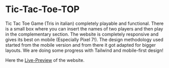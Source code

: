 # Tic-Tac-Toe-TOP

Tic Tac Toe Game (Tris in italian) completely playable and functional.
There is a small box where you can insert the names of two players and then play in the complementary section.
The website is completely responsive and gives its best on mobile (Especially Pixel 7!).
The design methodology used started from the mobile version and from there it got adapted for bigger layouts. 
We are doing some progress with Tailwind and mobile-first design!

Here the [Live-Preview](https://simonemorella.github.io/Tic-Tac-Toe-TOP/) of the website.

